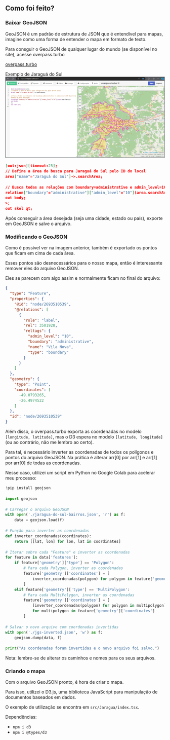 ## Como foi feito?

### Baixar GeoJSON
GeoJSON é um padrão de estrutura de JSON que é entendível para mapas, imagine como uma forma de entender o mapa em formato de texto.

Para consguir o GeoJSON de qualquer lugar do mundo (se disponível no site), acesse overpass.turbo

[overpass.turbo](http://overpass-turbo.eu/)

Exemplo de Jaraguá do Sul
![Overpass turbo JGS](./src/assets/docs/overpass-turbo.png)

```json
[out:json][timeout:25];
// Define a área de busca para Jaraguá do Sul pelo ID do local
area["name"="Jaraguá do Sul"]->.searchArea;

// Busca todas as relações com boundary=administrative e admin_level=10 (bairros) dentro da área definida
relation["boundary"="administrative"]["admin_level"="10"](area.searchArea);
out body;
>;
out skel qt;
```

Após conseguir a área desejada (seja uma cidade, estado ou país), exporte em GeoJSON e salve o arquivo.

### Modificando o GeoJSON

Como é possível ver na imagem anterior, também é exportado os pontos que ficam em cima de cada área.

Esses pontos são desnecessários para o nosso mapa, então é interessante remover eles do arquivo GeoJSON.

Eles se parecem com algo assim e normalmente ficam no final do arquivo:

```json
{
  "type": "Feature",
  "properties": {
    "@id": "node/2693510539",
    "@relations": [
      {
        "role": "label",
        "rel": 3501928,
        "reltags": {
          "admin_level": "10",
          "boundary": "administrative",
          "name": "Vila Nova",
          "type": "boundary"
        }
      }
    ]
  },
  "geometry": {
    "type": "Point",
    "coordinates": [
      -49.0793265,
      -26.4974522
    ]
  },
  "id": "node/2693510539"
}
```

Além disso, o overpass.turbo exporta as coordenadas no modelo `[longitude, latitude]`, mas o D3 espera no modelo `[latitude, longitude]` (ou ao contrário, não me lembro ao certo).

Para tal, é necessário inverter as coordenadas de todos os polígonos e pontos do arquivo GeoJSON. Na prática é alterar arr[0] por arr[1] e arr[1] por arr[0] de todas as coordenadas.

Nesse caso, utilizei um script em Python no Google Colab para acelerar meu processo:

```python
!pip install geojson

import geojson

# Carregar o arquivo GeoJSON
with open('./jaragua-do-sul-bairros.json', 'r') as f:
    data = geojson.load(f)

# Função para inverter as coordenadas
def inverter_coordenadas(coordinates):
    return [[lat, lon] for lon, lat in coordinates]

# Iterar sobre cada "Feature" e inverter as coordenadas
for feature in data['features']:
    if feature['geometry']['type'] == 'Polygon':
        # Para cada Polygon, inverter as coordenadas
        feature['geometry']['coordinates'] = [
            inverter_coordenadas(polygon) for polygon in feature['geometry']['coordinates']
        ]
    elif feature['geometry']['type'] == 'MultiPolygon':
        # Para cada MultiPolygon, inverter as coordenadas
        feature['geometry']['coordinates'] = [
            [inverter_coordenadas(polygon) for polygon in multipolygon]
            for multipolygon in feature['geometry']['coordinates']
        ]

# Salvar o novo arquivo com coordenadas invertidas
with open('./jgs-inverted.json', 'w') as f:
    geojson.dump(data, f)

print("As coordenadas foram invertidas e o novo arquivo foi salvo.")
```

Nota: lembre-se de alterar os caminhos e nomes para os seus arquivos.

### Criando o mapa

Com o arquivo GeoJSON pronto, é hora de criar o mapa.

Para isso, utilizei o D3.js, uma biblioteca JavaScript para manipulação de documentos baseados em dados.

O exemplo de utilização se encontra em `src/Jaragua/index.tsx`.

Dependências:
- `npm i d3`
- `npm i @types/d3`